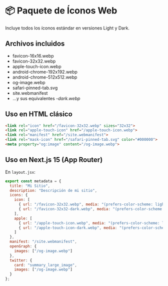 # 📦 Paquete de Íconos Web

Incluye todos los íconos estándar en versiones Light y Dark.

## Archivos incluidos
- favicon-16x16.webp
- favicon-32x32.webp
- apple-touch-icon.webp
- android-chrome-192x192.webp
- android-chrome-512x512.webp
- og-image.webp
- safari-pinned-tab.svg
- site.webmanifest
- ...y sus equivalentes *-dark.webp*

## Uso en HTML clásico
```html
<link rel="icon" href="/favicon-32x32.webp" sizes="32x32">
<link rel="apple-touch-icon" href="/apple-touch-icon.webp">
<link rel="manifest" href="/site.webmanifest">
<link rel="mask-icon" href="/safari-pinned-tab.svg" color="#000000">
<meta property="og:image" content="/og-image.webp">
```

## Uso en Next.js 15 (App Router)
En `layout.jsx`:

```js
export const metadata = {
  title: "Mi Sitio",
  description: "Descripción de mi sitio",
  icons: {
    icon: [
      { url: "/favicon-32x32.webp", media: "(prefers-color-scheme: light)" },
      { url: "/favicon-32x32-dark.webp", media: "(prefers-color-scheme: dark)" }
    ],
    apple: [
      { url: "/apple-touch-icon.webp", media: "(prefers-color-scheme: light)" },
      { url: "/apple-touch-icon-dark.webp", media: "(prefers-color-scheme: dark)" }
    ]
  },
  manifest: "/site.webmanifest",
  openGraph: {
    images: ["/og-image.webp"]
  },
  twitter: {
    card: "summary_large_image",
    images: ["/og-image.webp"]
  }
};
```
